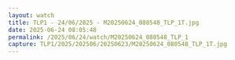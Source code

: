 ```yaml
---
layout: watch
title: TLP1 - 24/06/2025 - M20250624_080548_TLP_1T.jpg
date: 2025-06-24 08:05:48
permalink: /2025/06/24/watch/M20250624_080548_TLP_1
capture: TLP1/2025/202506/20250623/M20250624_080548_TLP_1T.jpg
---
```

